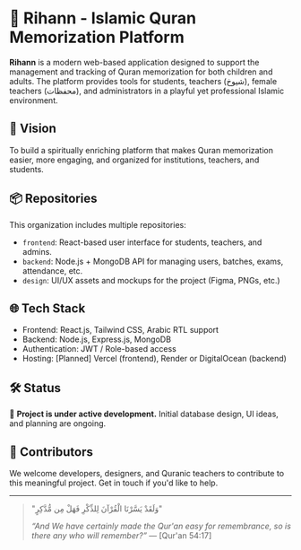 # 🌿 Rihann - Islamic Quran Memorization Platform

**Rihann** is a modern web-based application designed to support the management and tracking of Quran memorization for both children and adults. The platform provides tools for students, teachers (شيوخ), female teachers (محفظات), and administrators in a playful yet professional Islamic environment.

## 🎯 Vision

To build a spiritually enriching platform that makes Quran memorization easier, more engaging, and organized for institutions, teachers, and students.

## 📦 Repositories

This organization includes multiple repositories:
- `frontend`: React-based user interface for students, teachers, and admins.
- `backend`: Node.js + MongoDB API for managing users, batches, exams, attendance, etc.
- `design`: UI/UX assets and mockups for the project (Figma, PNGs, etc.)

## 🌐 Tech Stack

- Frontend: React.js, Tailwind CSS, Arabic RTL support
- Backend: Node.js, Express.js, MongoDB
- Authentication: JWT / Role-based access
- Hosting: [Planned] Vercel (frontend), Render or DigitalOcean (backend)

## 🛠️ Status

🚧 **Project is under active development.** Initial database design, UI ideas, and planning are ongoing.

## 🙏 Contributors

We welcome developers, designers, and Quranic teachers to contribute to this meaningful project. Get in touch if you'd like to help.

---

> "وَلَقَدْ يَسَّرْنَا الْقُرْآنَ لِلذِّكْرِ فَهَلْ مِن مُّدَّكِرٍ"
>
> _“And We have certainly made the Qur'an easy for remembrance, so is there any who will remember?”_ — [Qur'an 54:17]

